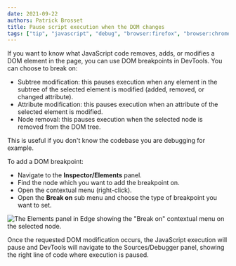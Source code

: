 ```yaml
---
date: 2021-09-22
authors: Patrick Brosset
title: Pause script execution when the DOM changes
tags: ["tip", "javascript", "debug", "browser:firefox", "browser:chrome", "browser:edge", "browser:safari"]
---
```

If you want to know what JavaScript code removes, adds, or modifies a DOM element in the page, you can use DOM breakpoints in DevTools. You can choose to break on:

* Subtree modification: this pauses execution when any element in the subtree of the selected element is modified (added, removed, or changed attribute).
* Attribute modification: this pauses execution when an attribute of the selected element is modified.
* Node removal: this pauses execution when the selected node is removed from the DOM tree.

This is useful if you don't know the codebase you are debugging for example.

To add a DOM breakpoint:

* Navigate to the **Inspector/Elements** panel.
* Find the node which you want to add the breakpoint on.
* Open the contextual menu (right-click).
* Open the **Break on** sub menu and choose the type of breakpoint you want to set.

![The Elements panel in Edge showing the "Break on" contextual menu on the selected node.](../../assets/img/break-on-dom-changes.png)

Once the requested DOM modification occurs, the JavaScript execution will pause and DevTools will navigate to the Sources/Debugger panel, showing the right line of code where execution is paused.
